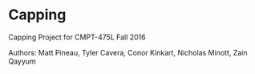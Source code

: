# Capping
Capping Project for CMPT-475L Fall 2016

Authors: Matt Pineau, Tyler Cavera, Conor Kinkart, Nicholas Minott, Zain Qayyum
